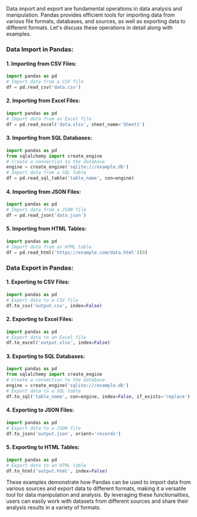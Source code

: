 Data import and export are fundamental operations in data analysis and manipulation. Pandas provides efficient tools for importing data from various file formats, databases, and sources, as well as exporting data to different formats. Let's discuss these operations in detail along with examples.

### Data Import in Pandas:

#### 1. Importing from CSV Files:

```python
import pandas as pd
# Import data from a CSV file
df = pd.read_csv('data.csv')
```

#### 2. Importing from Excel Files:

```python
import pandas as pd
# Import data from an Excel file
df = pd.read_excel('data.xlsx', sheet_name='Sheet1')
```

#### 3. Importing from SQL Databases:

```python
import pandas as pd
from sqlalchemy import create_engine
# Create a connection to the database
engine = create_engine('sqlite:///example.db')
# Import data from a SQL table
df = pd.read_sql_table('table_name', con=engine)
```

#### 4. Importing from JSON Files:

```python
import pandas as pd
# Import data from a JSON file
df = pd.read_json('data.json')
```

#### 5. Importing from HTML Tables:

```python
import pandas as pd
# Import data from an HTML table
df = pd.read_html('https://example.com/data.html')[0]
```

### Data Export in Pandas:

#### 1. Exporting to CSV Files:

```python
import pandas as pd
# Export data to a CSV file
df.to_csv('output.csv', index=False)
```

#### 2. Exporting to Excel Files:

```python
import pandas as pd
# Export data to an Excel file
df.to_excel('output.xlsx', index=False)
```

#### 3. Exporting to SQL Databases:

```python
import pandas as pd
from sqlalchemy import create_engine
# Create a connection to the database
engine = create_engine('sqlite:///example.db')
# Export data to a SQL table
df.to_sql('table_name', con=engine, index=False, if_exists='replace')
```

#### 4. Exporting to JSON Files:

```python
import pandas as pd
# Export data to a JSON file
df.to_json('output.json', orient='records')
```

#### 5. Exporting to HTML Tables:

```python
import pandas as pd
# Export data to an HTML table
df.to_html('output.html', index=False)
```

These examples demonstrate how Pandas can be used to import data from various sources and export data to different formats, making it a versatile tool for data manipulation and analysis. By leveraging these functionalities, users can easily work with datasets from different sources and share their analysis results in a variety of formats.
